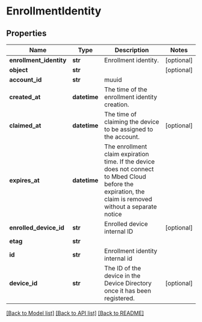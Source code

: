 # EnrollmentIdentity

## Properties
Name | Type | Description | Notes
------------ | ------------- | ------------- | -------------
**enrollment_identity** | **str** | Enrollment identity. | [optional] 
**object** | **str** |  | [optional] 
**account_id** | **str** | muuid | 
**created_at** | **datetime** | The time of the enrollment identity creation. | 
**claimed_at** | **datetime** | The time of claiming the device to be assigned to the account. | [optional] 
**expires_at** | **datetime** | The enrollment claim expiration time. If the device does not connect to Mbed Cloud before the expiration, the claim is removed without a separate notice | 
**enrolled_device_id** | **str** | Enrolled device internal ID | [optional] 
**etag** | **str** |  | 
**id** | **str** | Enrollment identity internal id | 
**device_id** | **str** | The ID of the device in the Device Directory once it has been registered. | [optional] 

[[Back to Model list]](../README.md#documentation-for-models) [[Back to API list]](../README.md#documentation-for-api-endpoints) [[Back to README]](../README.md)


